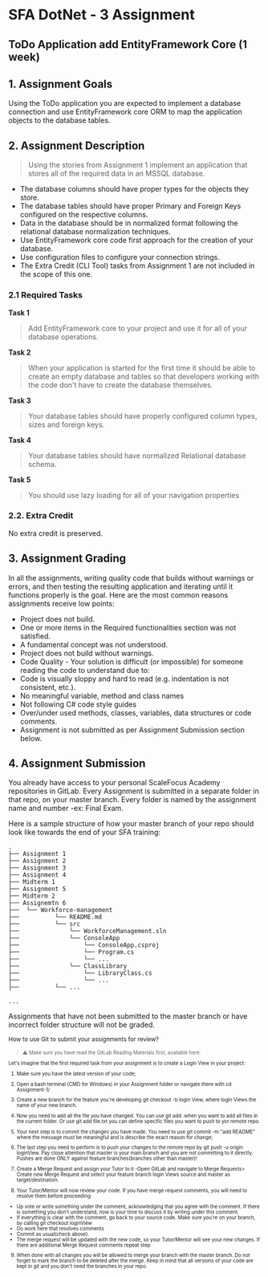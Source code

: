 # SFA DotNet - 3 Assignment
## ToDo Application add EntityFramework Core (1 week)

## 1. Assignment Goals
Using the ToDo application you are expected to implement a database connection and use EntityFramework core ORM to map the application objects to the database tables.

## 2. Assignment Description

> Using the stories from Assignment 1 implement an application that stores all of the required data in an MSSQL database. 

 - The database columns should have proper types for the objects they store. 
 - The database tables should have proper Primary and Foreign Keys configured on the respective columns.
 - Data in the database should be in normalized format following the relational database normalization techniques.
 - Use EntityFramework core code first approach for the creation of your database.
 - Use configuration files to configure your connection strings.
 - The Extra Credit (CLI Tool) tasks from Assignment 1 are not included in the scope of this one.

### 2.1 Required Tasks

**Task 1** 
> Add EntityFramework core to your project and use it for all of your database operations.

**Task 2** 
> When your application is started for the first time it should be able to create an empty database and tables so that developers working with the code don't have to create the database themselves.

**Task 3** 
> Your database tables should have properly configured column types, sizes and foreign keys.

**Task 4** 
> Your database tables should have normalized Relational database schema.

**Task 5** 
> You should use lazy loading for all of your navigation properties 


### 2.2. Extra Credit
No extra credit is preserved.

## 3. Assignment Grading
In all the assignments, writing quality code that builds without warnings or errors, and then testing the resulting application and iterating until it functions properly is the goal. Here are the most common reasons assignments receive low points:
- Project does not build.
- One or more items in the Required functionalities section was not satisfied.
- A fundamental concept was not understood.
- Project does not build without warnings.
- Code Quality - Your solution is difficult (or impossible) for someone reading the code to understand due to: 
- Code is visually sloppy and hard to read (e.g. indentation is not consistent, etc.).
- No meaningful variable, method and class names 
- Not following C# code style guides 
- Over/under used methods, classes, variables, data structures or code comments.
- Assignment is not submitted as per Assignment Submission section below.


## 4. Assignment Submission

You already have access to your personal ScaleFocus Academy repositories in GitLab. Every Assignment is submitted in a separate folder in that repo, on your master branch. Every folder is named by the assignment name and number -ex: Final Exam.

Here is a sample structure of how your master branch of your repo should look like towards the end of your SFA training:
```
.
├── Assignment 1
├── Assignment 2  
├── Assignment 3
├── Assignment 4
├── Midterm 1
├── Assignment 5
├── Midterm 2
├── Assignemtn 6
├──  └── Workforce-management
├──          └── README.md
├──          └── src
├──              └── WorkforceManagement.sln
├──              └── ConsoleApp
├──                  └── ConsoleApp.csproj
├──                  └── Program.cs
├──                  └── ...
├──              └── ClassLibrary
├──                  └── LibraryClass.cs
├──                  └── ...
├──          └── ...

...
```
Assignments that have not been submitted to the master branch or have incorrect folder structure will not be graded.

<small>How to use Git to submit your assignments for review?<small>

> ⚠️ Make sure you have read the GitLab Reading Materials first, available here.

Let's imagine that the first required task from your assignment is to create a Login View in your project:

1. Make sure you have the latest version of your code;

2. Open a bash terminal (CMD for Windows) in your Assignment folder or navigate there with cd Assignment-1/

3. Create a new branch for the feature you're developing git checkout -b login View, where login Views the name of your new branch.

4. Now you need to add all the file you have changed. You can use git add .when you want to add all files in the current folder. Or use git add file.txt you can define specific files you want to push to yor remote repo.

5. Your next step is to commit the changes you have made. You need to use git commit -m "add README" where the message must be meaningful and is describe the exact reason for change;

6. The last step you need to perform is to push your changes to the remote repo by git push -u origin loginView. Pay close attention that master is your main branch and you are not committing to it directly. Pushes are done ONLY against feature branches(branches other than master)!

7. Create a Merge Request and assign your Tutor to it -Open GitLab and navigate to Merge Requests> Create new Merge Request and select your feature branch login Views source and master as target/destination.

8. Your Tutor/Mentor will now review your code. If you have merge request comments, you will need to resolve them before proceeding: 
		
  * Up vote or write something under the comment, acknowledging that you agree with the comment. If there is something you don't understand, now is your time to discuss it by writing under this comment.
  * If everything is clear with the comment, go back to your source code. Make sure you're on your branch, by calling git checkout loginView
  * Do work here that resolves comments
  * Commit as usual(check above).
  * The merge request will be updated with the new code, so your Tutor/Mentor will see your new changes. If there are additional Merge Request comments repeat step 
	
9. When done with all changes you will be allowed to merge your branch with the master branch. Do not forget to mark the branch to be deleted after the merge. Keep in mind that all versions of your code are kept in git and you don't need the branches in your repo.
